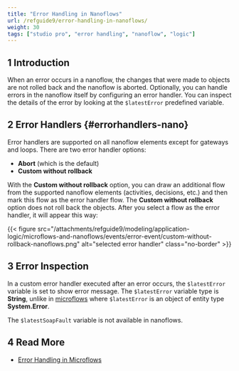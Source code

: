 ```yaml
---
title: "Error Handling in Nanoflows"
url: /refguide9/error-handling-in-nanoflows/
weight: 30
tags: ["studio pro", "error handling", "nanoflow", "logic"]
---
```


## 1 Introduction

When an error occurs in a nanoflow, the changes that were made to objects are not rolled back and the nanoflow is aborted. Optionally, you can handle errors in the nanoflow itself by configuring an error handler. You can inspect the details of the error by looking at the `$latestError` predefined variable.

## 2 Error Handlers {#errorhandlers-nano}

Error handlers are supported on all nanoflow elements except for gateways and loops. There are two error handler options:

* **Abort** (which is the default)
* **Custom without rollback**

With the **Custom without rollback** option, you can draw an additional flow from the supported nanoflow elements (activities, decisions, etc.) and then mark this flow as the error handler flow. The **Custom without rollback** option does not roll back the objects. After you select a flow as the error handler, it will appear this way:

{{< figure src="/attachments/refguide9/modeling/application-logic/microflows-and-nanoflows/events/error-event/custom-without-rollback-nanoflows.png" alt="selected error handler" class="no-border" >}}

## 3 Error Inspection

In a custom error handler executed after an error occurs, the `$latestError` variable is set to show error message. The `$latestError` variable type is **String**, unlike in [microflows](/refguide9/microflows/) where `$latestError` is an object of entity type **System.Error**.

The `$latestSoapFault` variable is not available in nanoflows.

## 4 Read More

* [Error Handling in Microflows](/refguide9/error-handling-in-microflows/)
